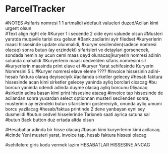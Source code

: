 # ParcelTracker
#NOTES
#sifaris nomresi 1 1 artmalidi 
#default valueleri duzed/Acilan kimi urgent olsun  
#Text align right ele
#Kuryer 1 i secende 2 cide eyni valuede olsun
#Musteri yaratda muqavile tarixi oxu gelsun
#Bank zadlarini ayir filedset
#kuryerlerin maasi hissesinde update olunmalidi,
#kuryer secilenden(sadece nomresi olacaq) sonra butun (ay erzindeki) sifarisleri ve detaylari gorsenecek, sondada hemin ay ucun cemi maas qeyd olunacaq|kuryerin nomresi adinin solunda cixmalidi
#Kuryerlerin maasi cedvelden sifaris nomresini sil
#kuryerlerin maasinda print elave et
#kuryer Yarat sehifesinde Kuryerin Nomresini SIL
#Kuryer nomresi elave eleme ????
#invoice hissesinin adini- hesab faktura olaraq deyiseciyik
#acilanda sirketler gelecey
#hesab  faktura hissesinde acan kimi sirketler gelecey yaninda ayliq borclari cixacag
#bu borcun yaninda odendi adinda duyme olacag ayliq borcunu 0liyacaq
#sirketin adina basan kimi print hissesine atacag
#invoice tap hissesinde de acilandan sonra yuxardan select optionnan musteri secilenden sonra, musterinin ay erzindeki butun sifarislerini gostereciyik, onunda  ayliq umumi borcu yazilacag
#hesab/faktua printinde 2 dene yanbayan eyni sey dusmelidi
#butun cedvel hisselerinde Tarixneb saati ayrica sutuna sal
#butun Back button duz ortada altda olsun

#Hesabatlar adinda bir hisse olacaq
#basan kimi kuryerlerim kimi acilacaq
#icinde Yeni musteri yarat, invoice tap, hesab faktura hissesi olacag

#sehifelere giris kodu vermek lazim HESABATLAR  HISSESINE ANCAG
